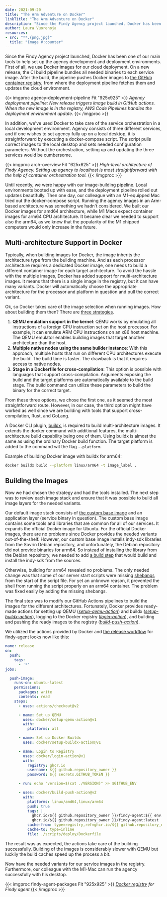 ```yaml
---
date: 2021-09-20
title: "The Arm Adventure on Docker"
linkTitle: "The Arm Adventure on Docker"
description: "Since the Findy Agency project launched, Docker has been one of our main tools to help set up the agency development and deployment environments. Unexpected headache developed when our colleague purchased a M1 Mac and our images refused to run on ARM platform."
author: Laura Vuorenoja
resources:
- src: "**.{png,jpg}"
  title: "Image #:counter"
---
```


Since the Findy Agency project launched, Docker has been one of our main tools to help set up the agency development and deployment environments. First of all, we use Docker images for our cloud deployment. On a new release, the CI build pipeline bundles all needed binaries to each service image. After the build, the pipeline pushes Docker images to [the GitHub container registry](https://github.blog/2020-09-01-introducing-github-container-registry/), from where the deployment pipeline fetches them and updates the cloud environment. 

{{< imgproc agency-deployment-pipeline Fit "925x925" >}}
<em>Agency deployment pipeline: New release triggers image build in GitHub actions. When the new image is in the registry, AWS Code Pipelines handles the deployment environment update.</em>
{{< /imgproc >}}


In addition, we've used Docker to take care of the service orchestration in a local development environment. Agency consists of three different services, and if one wishes to set agency fully up on a local desktop, it is straightforward by executing a docker-compose script. The script pulls correct images to the local desktop and sets needed configuration parameters. Without the orchestration, setting up and updating the three services would be cumbersome.

{{< imgproc arch-overview Fit "625x625" >}}
<em>High-level architecture of Findy Agency. Setting up agency to localhost is most straightforward with the help of container orchestration tool.</em>
{{< /imgproc >}}

Until recently, we were happy with our image-building pipeline. Local environments booted up with ease, and the deployment pipeline rolled out updates beautifully. Then one day, our colleague with an M1-equipped Mac tried out the docker-compose script. Running the agency images in an Arm-based architecture was something we hadn't considered. We built our Docker images for amd64 architecture, while M1 Macs expect container images for arm64 CPU architecture. It became clear we needed to support also the arm64, as we knew that the popularity of the M1 chipped computers would only increase in the future.

## Multi-architecture Support in Docker

Typically, when building images for Docker, the image inherits the architecture type from the building machine. And as each processor architecture requires a dedicated Docker image, one needs to build a different container image for each target architecture. To avoid the hassle with the multiple images, Docker has added support for multi-architecture images. It means that there is a single image in the registry, but it can have many variants. Docker will automatically choose the appropriate architecture for the processor and platform in question and pull the correct variant.

Ok, so Docker takes care of the image selection when running images. How about building them then? There are [three strategies](https://docs.docker.com/buildx/working-with-buildx/#build-multi-platform-images).
1. **QEMU emulation support in the kernel**: QEMU works by emulating all instructions of a foreign CPU instruction set on the host processor. For example, it can emulate ARM CPU instructions on an x86 host machine. The QEMU emulator enables building images that target another architecture than the host.
1. **Multiple native nodes using the same builder instance**: With this approach, multiple hosts that run on different CPU architectures execute the build. The build time is faster. The drawback is that it requires access to native nodes.
1. **Stage in a Dockerfile for cross-compilation**: This option is possible with languages that support cross-compilation. Arguments exposing the build and the target platforms are automatically available to the build stage. The build command can utilize these parameters to build the binary for the correct target.

From these three options, we chose the first one, as it seemed the most straightforward route. However, in our case, the third option might have worked as well since we are building with tools that support cross-compilation, Rust, and GoLang. 

A Docker CLI plugin, [buildx](https://docs.docker.com/buildx/working-with-buildx/), is required to build multi-architecture images. It extends the docker command with additional features, the multi-architecture build capability being one of them. Using buildx is almost the same as using the ordinary Docker build function. The target platform is added to the command wit the flag `--platform`.

Example of building Docker image with buildx for arm64:
```bash
docker buildx build --platform linux/arm64 -t image_label .
```

## Building the Images

Now we had chosen the strategy and had the tools installed. The next step was to review each image stack and ensure that it was possible to build all image layers for the needed variants.

Our default image stack consists of [the custom base image](https://github.com/findy-network/findy-common-go/blob/master/infra/aws/Dockerfile.indy.ubuntu) and an application layer (service binary in question). The custom base image contains some tools and libraries that are common for all of our services. It expands the official Docker image for Ubuntu. For the official Docker images, there are no problems since Docker provides the needed variants out-of-the-shelf. However, our custom base image installs indy-sdk libraries from the Sovrin Debian repository, and unfortunately, the Debian repository did not provide binaries for arm64. So instead of installing the library from the Debian repository, we needed to add [a build step](https://github.com/findy-network/findy-common-go/blob/8bef1cbc4cc7d698275a69a9c9c4aff2622b84de/infra/aws/Dockerfile.indy.ubuntu#L12) that would build and install the indy-sdk from the sources.

Otherwise, building for arm64 revealed no problems. The only needed change was that some of our server start scripts were missing [shebangs](https://en.wikipedia.org/wiki/Shebang_(Unix)) from the start of the script file. For yet an unknown reason, it prevented the shell from running the script properly on an arm64 container. The problem was fixed easily by adding the missing shebangs.

The final step was to modify our GitHub Actions pipelines to build the images for the different architectures. Fortunately, Docker provides ready-made actions for setting up QEMU (*[setup-qemu-action](https://github.com/docker/setup-qemu-action)*) and buildx (*[setup-buildx-action](https://github.com/docker/setup-buildx-action)*), logging to the Docker registry (*[login-action](https://github.com/docker/login-action)*), and building and pushing the ready images to the registry (*[build-push-action](https://github.com/docker/build-push-action)*).

We utilized the actions provided by Docker and [the release workflow](https://github.com/findy-network/findy-agent/blob/master/.github/workflows/release.yml) for findy-agent looks now like this:

```yml
name: release
on:  
  push:
    tags:
      - '*'
jobs:

  push-image:
    runs-on: ubuntu-latest
    permissions:
      packages: write
      contents: read
    steps:
      - uses: actions/checkout@v2

      - name: Set up QEMU
        uses: docker/setup-qemu-action@v1
        with:
          platforms: all

      - name: Set up Docker Buildx
        uses: docker/setup-buildx-action@v1

      - name: Login to Registry
        uses: docker/login-action@v1
        with:
          registry: ghcr.io
          username: ${{ github.repository_owner }}
          password: ${{ secrets.GITHUB_TOKEN }}

      - run: echo "version=$(cat ./VERSION)" >> $GITHUB_ENV

      - uses: docker/build-push-action@v2
        with:
          platforms: linux/amd64,linux/arm64
          push: true
          tags: |
            ghcr.io/${{ github.repository_owner }}/findy-agent:${{ env.version }}
            ghcr.io/${{ github.repository_owner }}/findy-agent:latest
          cache-from: type=registry,ref=ghcr.io/${{ github.repository_owner }}/findy-agent:latest
          cache-to: type=inline
          file: ./scripts/deploy/Dockerfile
```

The result was as expected, the actions take care of the building successfully. Building of the images is considerably slower with QEMU but luckily the build caches speed up the process a bit.

Now have the needed variants for our service images in the registry. Furthermore, our colleague with the M1-Mac can run the agency successfully with his desktop.

{{< imgproc findy-agent-packages Fit "925x925" >}}
<em><a href="https://github.com/findy-network/findy-agent/pkgs/container/findy-agent">Docker registry</a> for Findy agent</em>
{{< /imgproc >}}






